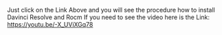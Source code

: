 Just click on the Link Above and you will see the procedure how to install Davinci Resolve and Rocm
If you need to see the video here is the Link:
https://youtu.be/-X_UViXGq78



